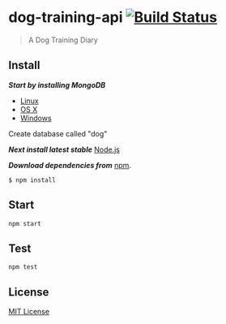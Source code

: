 # dog-training-api [![Build Status](https://secure.travis-ci.org/Hannis84/dog-training-api.png?branch=master)](https://travis-ci.org/Hannis84/dog-training-api)

> A Dog Training Diary

## Install

***Start by installing MongoDB***

- [Linux](http://docs.mongodb.org/manual/administration/install-on-linux/)
- [OS X](http://docs.mongodb.org/manual/tutorial/install-mongodb-on-os-x/)
- [Windows](http://docs.mongodb.org/manual/tutorial/install-mongodb-on-windows/)

Create database called "dog"

***Next install latest stable*** [Node.js](http://nodejs.org/download/)

***Download dependencies from*** [npm](https://npmjs.org).

```
$ npm install
```

## Start

```
npm start
```

## Test

```
npm test
```

## License

[MIT License](http://en.wikipedia.org/wiki/MIT_License)
